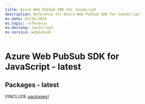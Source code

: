 ```yaml
---
title: Azure Web PubSub SDK for JavaScript
description: Reference for Azure Web PubSub SDK for JavaScript
ms.date: 02/26/2024
ms.topic: reference
ms.devlang: javascript
ms.service: webpubsub
---
```

# Azure Web PubSub SDK for JavaScript - latest
## Packages - latest
[!INCLUDE [packages](web-pubsub-index.md)]